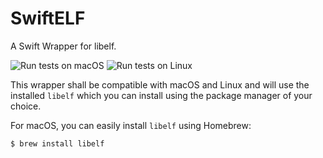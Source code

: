 # SwiftELF

A Swift Wrapper for libelf.

![Run tests on macOS](https://github.com/EmbeddedSwift/SwiftELF/workflows/Run%20tests%20on%20macOS/badge.svg) ![Run tests on Linux](https://github.com/EmbeddedSwift/SwiftELF/workflows/Run%20tests%20on%20Linux/badge.svg)

This wrapper shall be compatible with macOS and Linux and will use the installed `libelf` which you can install using the package manager of your choice.

For macOS, you can easily install `libelf` using Homebrew:

```
$ brew install libelf
```
